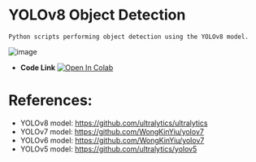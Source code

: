 # YOLOv8 Object Detection
    Python scripts performing object detection using the YOLOv8 model.
![image](https://media.licdn.com/dms/image/C5612AQGa7wgjmpiYug/article-cover_image-shrink_600_2000/0/1610814232977?e=2147483647&v=beta&t=1Z2e0YUeer_gAdiPunPBpX6mjkSukpd9KMCOInd0puo)
- **Code Link** [![Open In Colab](https://colab.research.google.com/assets/colab-badge.svg)](https://colab.research.google.com/drive/1U6pXtV7oleSHYgxpufbU5LJiqlcRBqQ9?usp=sharing)
# References:
  * YOLOv8 model: https://github.com/ultralytics/ultralytics
  * YOLOv7 model: https://github.com/WongKinYiu/yolov7
  * YOLOv6 model: https://github.com/WongKinYiu/yolov7
  * YOLOv5 model: https://github.com/ultralytics/yolov5
